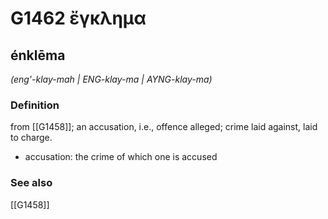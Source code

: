 # G1462 ἔγκλημα

## énklēma

_(eng'-klay-mah | ENG-klay-ma | AYNG-klay-ma)_

### Definition

from [[G1458]]; an accusation, i.e., offence alleged; crime laid against, laid to charge.

- accusation: the crime of which one is accused

### See also

[[G1458]]

